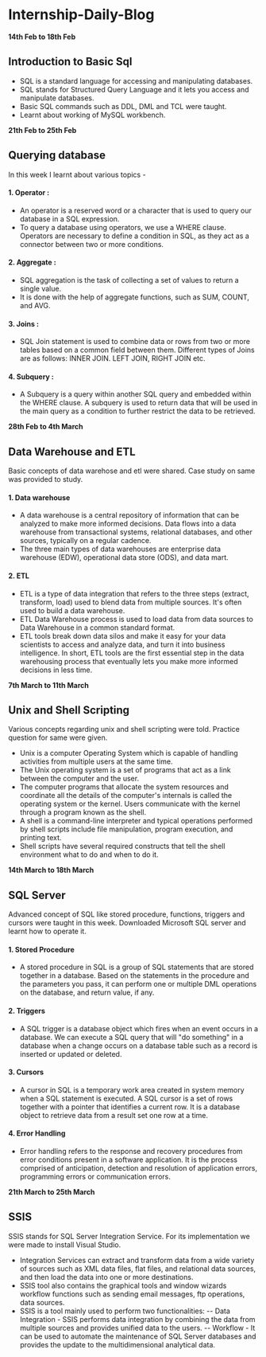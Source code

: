 # Internship-Daily-Blog
<!----------------------------------------------------------------------------------------------------------------------------->

**14th Feb to 18th Feb**
## Introduction to Basic Sql
- SQL is a standard language for accessing and manipulating databases.
- SQL stands for Structured Query Language and it lets you access and manipulate databases.
- Basic SQL commands such as DDL, DML and TCL were taught.
- Learnt about working of MySQL workbench.

<!----------------------------------------------------------------------------------------------------------------------------->

**21th Feb to 25th Feb**
## Querying database
In this week I learnt about various topics - 
#### 1. Operator :
- An operator is a reserved word or a character that is used to query our database in a SQL expression.
- To query a database using operators, we use a WHERE clause. Operators are necessary to define a condition in SQL, as they act as a connector between two or more conditions.

#### 2. Aggregate :
- SQL aggregation is the task of collecting a set of values to return a single value. 
- It is done with the help of aggregate functions, such as SUM, COUNT, and AVG.

#### 3. Joins :
- SQL Join statement is used to combine data or rows from two or more tables based on a common field between them. Different types of Joins are as follows: INNER JOIN. LEFT JOIN, RIGHT JOIN etc.

#### 4. Subquery : 
- A Subquery is a query within another SQL query and embedded within the WHERE clause. A subquery is used to return data that will be used in the main query as a condition to further restrict the data to be retrieved.

<!----------------------------------------------------------------------------------------------------------------------------->

**28th Feb to 4th March**
## Data Warehouse and ETL
Basic concepts of data warehose and etl were shared. Case study on same was provided to study.
#### 1. Data warehouse
- A data warehouse is a central repository of information that can be analyzed to make more informed decisions. Data flows into a data warehouse from transactional systems, relational databases, and other sources, typically on a regular cadence.
- The three main types of data warehouses are enterprise data warehouse (EDW), operational data store (ODS), and data mart.

#### 2. ETL
- ETL is a type of data integration that refers to the three steps (extract, transform, load) used to blend data from multiple sources. It's often used to build a data warehouse.
- ETL Data Warehouse process is used to load data from data sources to Data Warehouse in a common standard format. 
- ETL tools break down data silos and make it easy for your data scientists to access and analyze data, and turn it into business intelligence. In short, ETL tools are the first essential step in the data warehousing process that eventually lets you make more informed decisions in less time.

<!----------------------------------------------------------------------------------------------------------------------------->

**7th March to 11th March**
## Unix and Shell Scripting
Various concepts regarding unix and shell scripting were told. Practice question for same were given.
- Unix is a computer Operating System which is capable of handling activities from multiple users at the same time. 
- The Unix operating system is a set of programs that act as a link between the computer and the user.
- The computer programs that allocate the system resources and coordinate all the details of the computer's internals is called the operating system or the kernel. Users communicate with the kernel through a program known as the shell. 
- A shell is a command-line interpreter and typical operations performed by shell scripts include file manipulation, program execution, and printing text.
- Shell scripts have several required constructs that tell the shell environment what to do and when to do it. 

<!----------------------------------------------------------------------------------------------------------------------------->

**14th March to 18th March**
## SQL Server 
Advanced concept of SQL like stored procedure, functions, triggers and cursors were taught in this week. Downloaded Microsoft SQL server and learnt how to operate it. 
#### 1. Stored Procedure
- A stored procedure in SQL is a group of SQL statements that are stored together in a database. Based on the statements in the procedure and the parameters you pass, it can perform one or multiple DML operations on the database, and return value, if any.

#### 2. Triggers
- A SQL trigger is a database object which fires when an event occurs in a database. We can execute a SQL query that will "do something" in a database when a change occurs on a database table such as a record is inserted or updated or deleted.

#### 3. Cursors
- A cursor in SQL is a temporary work area created in system memory when a SQL statement is executed. A SQL cursor is a set of rows together with a pointer that identifies a current row. It is a database object to retrieve data from a result set one row at a time.

#### 4. Error Handling
- Error handling refers to the response and recovery procedures from error conditions present in a software application. It is the process comprised of anticipation, detection and resolution of application errors, programming errors or communication errors.

<!----------------------------------------------------------------------------------------------------------------------------->

**21th March to 25th March**
## SSIS
SSIS stands for SQL Server Integration Service. For its implementation we were made to install Visual Studio. 
- Integration Services can extract and transform data from a wide variety of sources such as XML data files, flat files, and relational data sources, and then load the data into one or more destinations.
- SSIS tool also contains the graphical tools and window wizards workflow functions such as sending email messages, ftp operations, data sources.
- SSIS is a tool mainly used to perform two functionalities:
-- Data Integration - SSIS performs data integration by combining the data from multiple sources and provides unified data to the users.
-- Workflow -  It can be used to automate the maintenance of SQL Server databases and provides the update to the multidimensional analytical data.




